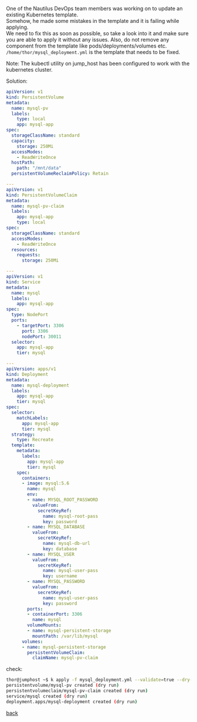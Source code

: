 One of the Nautilus DevOps team members was working on to update an existing Kubernetes template.  
Somehow, he made some mistakes in the template and it is failing while applying.  
We need to fix this as soon as possible, so take a look into it and make sure you are able to apply it without any issues. Also, do not remove any component from the template like pods/deployments/volumes etc.
`/home/thor/mysql_deployment.yml` is the template that needs to be fixed.

Note: The kubectl utility on jump_host has been configured to work with the kubernetes cluster.  

Solution:  
```yaml
apiVersion: v1 
kind: PersistentVolume 
metadata:
  name: mysql-pv
  labels:
    type: local
    app: mysql-app
spec:
  storageClassName: standard       
  capacity:
    storage: 250Mi
  accessModes: 
    - ReadWriteOnce 
  hostPath:                       
    path: "/mnt/data"
  persistentVolumeReclaimPolicy: Retain   

---    
apiVersion: v1 
kind: PersistentVolumeClaim       
metadata:                          
  name: mysql-pv-claim
  labels:
    app: mysql-app 
    type: local
spec:                              
  storageClassName: standard       
  accessModes: 
    - ReadWriteOnce             
  resources:
    requests:
      storage: 250Mi

---
apiVersion: v1                    
kind: Service                      
metadata:
  name: mysql         
  labels:             
    app: mysql-app  
spec:
  type: NodePort
  ports:
    - targetPort: 3306
      port: 3306
      nodePort: 30011
  selector:                       
    app: mysql-app
    tier: mysql

---
apiVersion: apps/v1 
kind: Deployment                    
metadata:
  name: mysql-deployment           
  labels:                         
    app: mysql-app  
    tier: mysql 
spec:
  selector:
    matchLabels:                  
      app: mysql-app 
      tier: mysql 
  strategy:
    type: Recreate 
  template:         
    metadata:
      labels:        
        app: mysql-app
        tier: mysql
    spec:            
      containers:
      - image: mysql:5.6 
        name: mysql
        env:              
        - name: MYSQL_ROOT_PASSWORD 
          valueFrom:     
            secretKeyRef:
              name: mysql-root-pass 
              key: password
        - name: MYSQL_DATABASE
          valueFrom:
            secretKeyRef:
              name: mysql-db-url 
              key: database
        - name: MYSQL_USER
          valueFrom:
            secretKeyRef:
              name: mysql-user-pass 
              key: username
        - name: MYSQL_PASSWORD
          valueFrom:
            secretKeyRef:
              name: mysql-user-pass 
              key: password
        ports:
        - containerPort: 3306              
          name: mysql
        volumeMounts:
        - name: mysql-persistent-storage  
          mountPath: /var/lib/mysql
      volumes:                        
      - name: mysql-persistent-storage
        persistentVolumeClaim: 
          claimName: mysql-pv-claim
```
check:  
```bash
thor@jumphost ~$ k apply -f mysql_deployment.yml --validate=true --dry-run=client
persistentvolume/mysql-pv created (dry run)
persistentvolumeclaim/mysql-pv-claim created (dry run)
service/mysql created (dry run)
deployment.apps/mysql-deployment created (dry run)
```

[back](https://github.com/MederD/Kodekloud-Engineer-Tasks)
